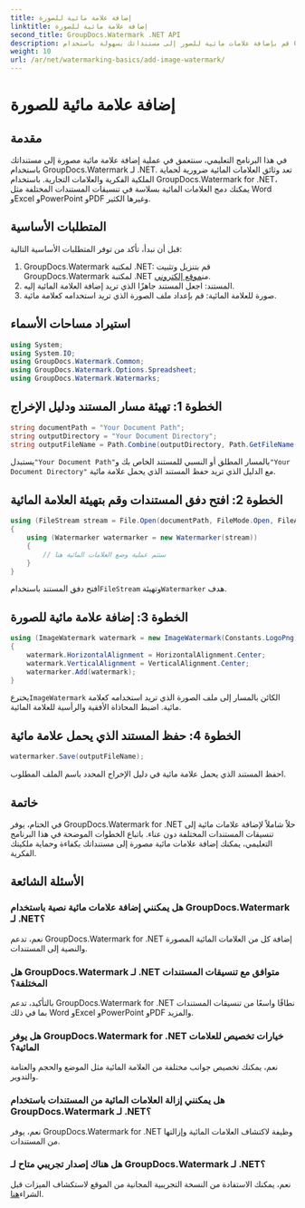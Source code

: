 ```yaml
---
title: إضافة علامة مائية للصورة
linktitle: إضافة علامة مائية للصورة
second_title: GroupDocs.Watermark .NET API
description: قم بإضافة علامات مائية للصور إلى مستنداتك بسهولة باستخدام GroupDocs.Watermark لـ .NET. حماية الملكية الفكرية الخاصة بك بكل سهولة.
weight: 10
url: /ar/net/watermarking-basics/add-image-watermark/
---
```


# إضافة علامة مائية للصورة

## مقدمة
في هذا البرنامج التعليمي، سنتعمق في عملية إضافة علامة مائية مصورة إلى مستنداتك باستخدام GroupDocs.Watermark لـ .NET. تعد وثائق العلامات المائية ضرورية لحماية الملكية الفكرية والعلامات التجارية. باستخدام GroupDocs.Watermark for .NET، يمكنك دمج العلامات المائية بسلاسة في تنسيقات المستندات المختلفة مثل Word وExcel وPowerPoint وPDF وغيرها الكثير.
## المتطلبات الأساسية
قبل أن نبدأ، تأكد من توفر المتطلبات الأساسية التالية:
1.  GroupDocs.Watermark لمكتبة .NET: قم بتنزيل وتثبيت GroupDocs.Watermark لمكتبة .NET من[موقع إلكتروني](https://releases.groupdocs.com/Watermark/net/).
2. المستند: اجعل المستند جاهزًا الذي تريد إضافة العلامة المائية إليه.
3. صورة للعلامة المائية: قم بإعداد ملف الصورة الذي تريد استخدامه كعلامة مائية.

## استيراد مساحات الأسماء
```csharp
using System;
using System.IO;
using GroupDocs.Watermark.Common;
using GroupDocs.Watermark.Options.Spreadsheet;
using GroupDocs.Watermark.Watermarks;
```
## الخطوة 1: تهيئة مسار المستند ودليل الإخراج
```csharp
string documentPath = "Your Document Path";
string outputDirectory = "Your Document Directory";
string outputFileName = Path.Combine(outputDirectory, Path.GetFileName(documentPath));
```
 يستبدل`"Your Document Path"`بالمسار المطلق أو النسبي للمستند الخاص بك و`"Your Document Directory"` مع الدليل الذي تريد حفظ المستند الذي يحمل علامة مائية.
## الخطوة 2: افتح دفق المستندات وقم بتهيئة العلامة المائية
```csharp
using (FileStream stream = File.Open(documentPath, FileMode.Open, FileAccess.ReadWrite))
{
    using (Watermarker watermarker = new Watermarker(stream))
    {
        // ستتم عملية وضع العلامات المائية هنا
    }
}
```
 افتح دفق المستند باستخدام`FileStream` وتهيئة`Watermarker` هدف.
## الخطوة 3: إضافة علامة مائية للصورة
```csharp
using (ImageWatermark watermark = new ImageWatermark(Constants.LogoPng))
{
    watermark.HorizontalAlignment = HorizontalAlignment.Center;
    watermark.VerticalAlignment = VerticalAlignment.Center;
    watermarker.Add(watermark);
}
```
 يخترع`ImageWatermark` الكائن بالمسار إلى ملف الصورة الذي تريد استخدامه كعلامة مائية. اضبط المحاذاة الأفقية والرأسية للعلامة المائية.
## الخطوة 4: حفظ المستند الذي يحمل علامة مائية
```csharp
watermarker.Save(outputFileName);
```
احفظ المستند الذي يحمل علامة مائية في دليل الإخراج المحدد باسم الملف المطلوب.

## خاتمة
في الختام، يوفر GroupDocs.Watermark for .NET حلاً شاملاً لإضافة علامات مائية إلى تنسيقات المستندات المختلفة دون عناء. باتباع الخطوات الموضحة في هذا البرنامج التعليمي، يمكنك إضافة علامات مائية مصورة إلى مستنداتك بكفاءة وحماية ملكيتك الفكرية.
## الأسئلة الشائعة
### هل يمكنني إضافة علامات مائية نصية باستخدام GroupDocs.Watermark لـ .NET؟
نعم، تدعم GroupDocs.Watermark for .NET إضافة كل من العلامات المائية المصورة والنصية إلى المستندات.
### هل GroupDocs.Watermark لـ .NET متوافق مع تنسيقات المستندات المختلفة؟
بالتأكيد، تدعم GroupDocs.Watermark for .NET نطاقًا واسعًا من تنسيقات المستندات بما في ذلك Word وExcel وPowerPoint وPDF والمزيد.
### هل يوفر GroupDocs.Watermark for .NET خيارات تخصيص للعلامات المائية؟
نعم، يمكنك تخصيص جوانب مختلفة من العلامة المائية مثل الموضع والحجم والعتامة والتدوير.
### هل يمكنني إزالة العلامات المائية من المستندات باستخدام GroupDocs.Watermark لـ .NET؟
نعم، يوفر GroupDocs.Watermark for .NET وظيفة لاكتشاف العلامات المائية وإزالتها من المستندات.
### هل هناك إصدار تجريبي متاح لـ GroupDocs.Watermark لـ .NET؟
 نعم، يمكنك الاستفادة من النسخة التجريبية المجانية من الموقع لاستكشاف الميزات قبل الشراء[هنا](https://releases.groupdocs.com/).